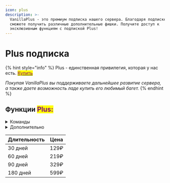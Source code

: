 ```yaml
---
icon: plus
description: >-
  VanillaPlus - это премиум подписка нашего сервера. Благодаря подписке вы
  сможете получить различные дополнительные фишки. Получите доступ к
  эксклюзивным функциям с подпиской Plus!
---
```


# Plus подписка

{% hint style="info" %}
Plus - единственная привилегия, которая у нас есть. [<mark style="color:purple;">Купить</mark>](https://vanillasuper-ru.trademc.org)

_Покупая VanillaPlus вы поддерживаете дальнейшее развитие сервера, а также даете возможность ладе купить его любимый багет._
{% endhint %}

## Функции <mark style="color:purple;">Plus:</mark>

<details>

<summary>Команды</summary>

* Премиальная покраска "Лавандовый розовый" – `/paints` [<mark style="color:purple;">(Что это?)</mark>](../i/appearance.md#paints)
* Премиальный значок в виде плюса (+) – `/icons` [<mark style="color:purple;">(Что это?</mark>](../i/appearance.md#znachki-icons)[<mark style="color:purple;">)</mark>](../i/appearance.md#znachki-icons)
* Установить предмет на голову – `/hat`

</details>

<details>

<summary>Дополнительно</summary>

* Более высокий приоритет в табе
* Возможность выключить уведомление о покупке товаров (Soon...)

</details>

| Длительность | Цена |
| ------------ | ---- |
| 30 дней      | 129₽ |
| 60 дней      | 219₽ |
| 90 дней      | 329₽ |
| 180 дней     | 599₽ |

